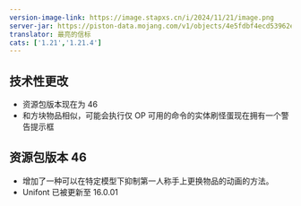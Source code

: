 ```yaml
---
version-image-link: https://image.stapxs.cn/i/2024/11/21/image.png
server-jar: https://piston-data.mojang.com/v1/objects/4e5fdbf4ecd53962e72a75d4abfc2455e0ae0c1b/server.jar
translator: 最亮的信标
cats: ['1.21','1.21.4']
---
```

## 技术性更改
* 资源包版本现在为 46
* 和方块物品相似，可能会执行仅 OP 可用的命令的实体刷怪蛋现在拥有一个警告提示框

## 资源包版本 46
* 增加了一种可以在特定模型下抑制第一人称手上更换物品的动画的方法。
* Unifont 已被更新至 16.0.01